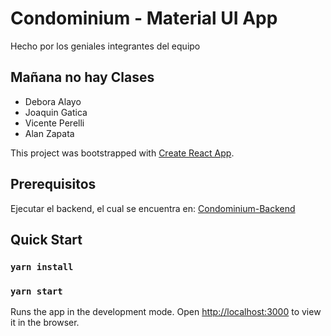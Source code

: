 # Condominium - Material UI App

Hecho por los geniales integrantes del equipo 
## Mañana no hay Clases

- Debora Alayo
- Joaquin Gatica
- Vicente Perelli
- Alan Zapata

This project was bootstrapped with [Create React App](https://github.com/facebook/create-react-app).

## Prerequisitos

Ejecutar el backend, el cual se encuentra en:
[Condominium-Backend](https://github.com/ElKroko/Condominium-backend)

## Quick Start

### `yarn install`
### `yarn start`

Runs the app in the development mode.
Open [http://localhost:3000](http://localhost:3000) to view it in the browser.
